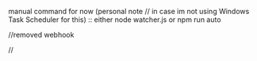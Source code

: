 manual command for now (personal note // in case im not using Windows Task Scheduler for this) :: either node watcher.js or npm run auto

//removed webhook

//